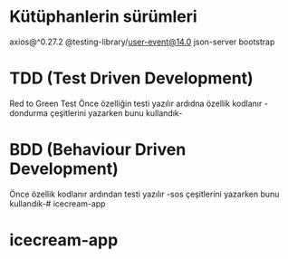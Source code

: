 # Kütüphanlerin sürümleri
axios@^0.27.2
@testing-library/user-event@14.0
json-server
bootstrap

# TDD (Test Driven Development)
Red to Green Test
Önce özelliğin testi yazılır ardıdna özellik kodlanır
-dondurma çeşitlerini yazarken bunu kullandık-

# BDD (Behaviour Driven Development)
Önce özellik kodlanır ardından testi yazılır
-sos çeşitlerini yazarken bunu kullandık-# icecream-app
# icecream-app
